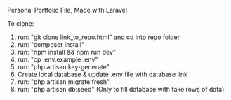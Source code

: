 <p>Personal Portfolio File, Made with Laravel</p>
<p>To clone:</p>
<ol>
    <li>run: "git clone link_to_repo.html" and cd into repo folder</li>
    <li>run: "composer install"</li>
    <li>run: "npm install && npm run dev"</li>
    <li>run: "cp .env.example .env"</li>
    <li>run: "php artisan key-generate"</li>
    <li>Create local database & update .env file with database link</li>
    <li>run: "php artisan migrate:fresh"</li>
    <li>run: "php artisan db:seed" (Only to fill database with fake rows of data)</li>
</ol>